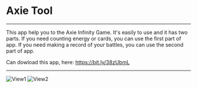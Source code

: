 # Axie Tool
---

This app help you to the Axie Infinity Game. It's easily to use and it has two parts.
If you need counting energy or cards, you can use the first part of app. 
If you need making a record of your battles, you can use the second part of app.

Can dowload this app, here: https://bit.ly/38zUbmL

---

![View1](https://user-images.githubusercontent.com/78284709/132044349-f3fc321d-e46e-43c5-adea-80730516f99b.jpeg) ![View2](https://user-images.githubusercontent.com/78284709/132044445-13158acb-704f-44b0-a99d-af42ec7624df.jpeg)
